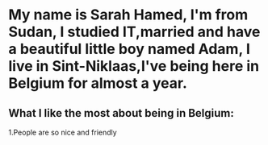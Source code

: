  # My name is Sarah Hamed, I'm from Sudan, I studied IT,married and have a beautiful little boy named Adam, I live in Sint-Niklaas,I've being here in Belgium for almost a year.

## What I like the most about being in Belgium:
1.People are so nice and friendly
